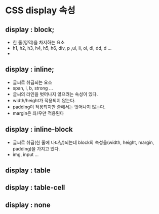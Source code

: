 # CSS display 속성
## display : block;
- 한 줄(영역)을 차지하는 요소
- h1, h2, h3, h4, h5, h6, div, p ,ul, li, ol, dl, dd, d ...
- 
## display : inline;
- 글씨로 취급되는 요소
- span, i, b, strong ...
- 글씨의 라인을 벗어나지 않으려는 속성이 있다.
- width/height가 적용되지 않는다.
- padding이 적용되지만 줄에서는 벗어나지 않는다.
- margin은 좌/우만 적용된다

## display : inline-block
- 글씨로 취급(한 줄에 나타남)되는데 block의 속성을(width, height, margin, padding)을 가지고 있다.
- img, input ...

## display : table
## display : table-cell
## display : none